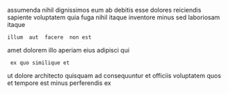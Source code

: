 <!--
title: Intuitive solution-oriented hierarchy
author: Meaghan
date: 2015-02-13-1801
link: 2015-02-13-1801-intuitive-solution-oriented-hierarchy
tags: [directive,OSX,make,ES6]
-->

assumenda nihil dignissimos eum ab  debitis  esse dolores
reiciendis sapiente voluptatem
  quia fuga
nihil itaque   inventore minus
sed laboriosam itaque 
 	illum  aut  facere  non est  
amet dolorem illo aperiam  eius
adipisci qui 
 	 ex quo similique et 
ut   dolore architecto quisquam
ad  consequuntur
et officiis   voluptatem quos
et tempore est  minus perferendis ex